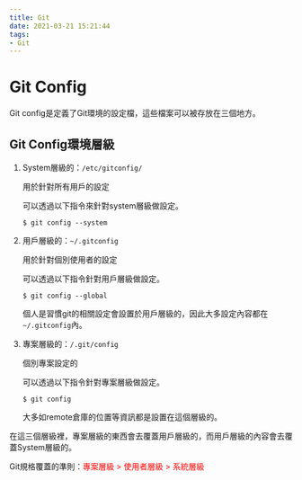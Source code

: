```yaml
---
title: Git
date: 2021-03-21 15:21:44
tags:
- Git
---
```


# Git Config
Git config是定義了Git環境的設定檔，這些檔案可以被存放在三個地方。


## Git Config環境層級
1. System層級的：`/etc/gitconfig/` 

    用於針對所有用戶的設定

    可以透過以下指令來針對system層級做設定。

    ```=bash
    $ git config --system
    ```

2. 用戶層級的：`~/.gitconfig`

    用於針對個別使用者的設定

    可以透過以下指令針對用戶層級做設定。

    ```=bash
    $ git config --global
    ```

    個人是習慣git的相關設定會設置於用戶層級的，因此大多設定內容都在`~/.gitconfig`內。

3. 專案層級的：`/.git/config`

    個別專案設定的

    可以透過以下指令針對專案層級做設定。

    ```=bash
    $ git config
    ```

    大多如remote倉庫的位置等資訊都是設置在這個層級的。

在這三個層級裡，專案層級的東西會去覆蓋用戶層級的，而用戶層級的內容會去覆蓋System層級的。

Git規格覆蓋的準則：<span style="color: red">專案層級 > 使用者層級 > 系統層級</span>



